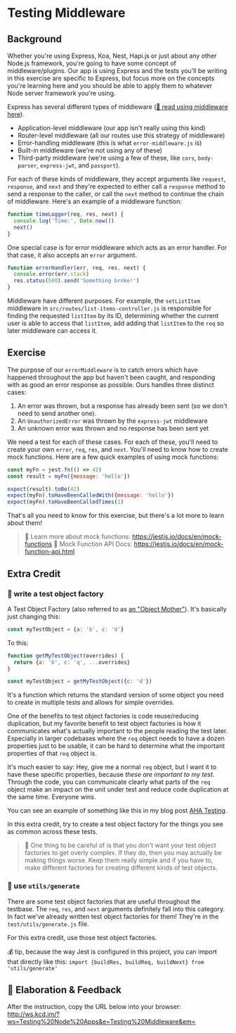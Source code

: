 # Testing Middleware

## Background

Whether you're using Express, Koa, Nest, Hapi.js or just about any other Node.js
framework, you're going to have some concept of middleware/plugins. Our app is
using Express and the tests you'll be writing in this exercise are specific to
Express, but focus more on the concepts you're learning here and you should be
able to apply them to whatever Node server framework you're using.

Express has several different types of middleware
([📜 read using middleware here](https://expressjs.com/en/guide/using-middleware.html)).

- Application-level middleware (our app isn't really using this kind)
- Router-level middleware (all our routes use this strategy of middleware)
- Error-handling middleware (this is what `error-middleware.js` is)
- Built-in middleware (we're not using any of these)
- Third-party middleware (we're using a few of these, like `cors`,
  `body-parser`, `express-jwt`, and `passport`).

For each of these kinds of middleware, they accept arguments like `request`,
`response`, and `next` and they're expected to either call a `response` method
to send a response to the caller, or call the `next` method to continue the
chain of middleware. Here's an example of a middleware function:

```javascript
function timeLogger(req, res, next) {
  console.log('Time:', Date.now())
  next()
}
```

One special case is for error middleware which acts as an error handler. For
that case, it also accepts an `error` argument.

```javascript
function errorHandler(err, req, res, next) {
  console.error(err.stack)
  res.status(500).send('Something broke!')
}
```

Middleware have different purposes. For example, the `setListItem` middleware in
`src/routes/list-items-controller.js` is responsible for finding the requested
`listItem` by its ID, determining whether the current user is able to access
that `listItem`, add adding that `listItem` to the `req` so later middleware can
access it.

## Exercise

The purpose of our `errorMiddleware` is to catch errors which have happened
throughout the app but haven't been caught, and responding with as good an error
response as possible. Ours handles three distinct cases:

1. An error was thrown, but a response has already been sent (so we don't need
   to send another one).
2. An `UnauthorizedError` was thrown by the `express-jwt` middleware
3. An unknown error was thrown and no response has been sent yet

We need a test for each of these cases. For each of these, you'll need to create
your own `error`, `req`, `res`, and `next`. You'll need to know how to create
mock functions. Here are a few quick examples of using mock functions:

```javascript
const myFn = jest.fn(() => 42)
const result = myFn({message: 'hello'})

expect(result).toBe(42)
expect(myFn).toHaveBeenCalledWith({message: 'hello'})
expect(myFn).toHaveBeenCalledTimes(1)
```

That's all you need to know for this exercise, but there's a lot more to learn
about them!

> 📜 Learn more about mock functions: https://jestjs.io/docs/en/mock-functions
> 📜 Mock Function API Docs: https://jestjs.io/docs/en/mock-function-api.html

## Extra Credit

### 💯 write a test object factory

A Test Object Factory (also referred to as
[an "Object Mother"](https://martinfowler.com/bliki/ObjectMother.html)). It's
basically just changing this:

```javascript
const myTestObject = {a: 'b', c: 'd'}
```

To this:

```javascript
function getMyTestObject(overrides) {
  return {a: 'b', c: 'q', ...overrides}
}

const myTestObject = getMyTestObject({c: 'd'})
```

It's a function which returns the standard version of some object you need to
create in multiple tests and allows for simple overrides.

One of the benefits to test object factories is code reuse/reducing duplication,
but my favorite benefit to test object factories is how it communicates what's
actually important to the people reading the test later. Especially in larger
codebases where the `req` object needs to have a dozen properties just to be
usable, it can be hard to determine what the important properties of that `req`
object is.

It's much easier to say: Hey, give me a normal `req` object, but I want it to
have these specific properties, because _these are important to my test_.
Through the code, you can communicate clearly what parts of the `req` object
make an impact on the unit under test and reduce code duplication at the same
time. Everyone wins.

You can see an example of something like this in my blog post
[AHA Testing](https://kentcdodds.com/blog/aha-testing).

In this extra credit, try to create a test object factory for the things you see
as common across these tests.

> 🦉 One thing to be careful of is that you don't want your test object
> factories to get overly complex. If they do, then you may actually be making
> things worse. Keep them really simple and if you have to, make different
> factories for creating different kinds of test objects.

### 💯 use `utils/generate`

There are some test object factories that are useful throughout the testbase.
The `req`, `res`, and `next` arguments definitely fall into this category. In
fact we've already written test object factories for them! They're in the
`test/utils/generate.js` file.

For this extra credit, use those test object factories.

💰 tip, because the way Jest is configured in this project, you can import that
directly like this:
`import {buildRes, buildReq, buildNext} from 'utils/generate'`

## 🦉 Elaboration & Feedback

After the instruction, copy the URL below into your browser:
http://ws.kcd.im/?ws=Testing%20Node%20Apps&e=Testing%20Middleware&em=
